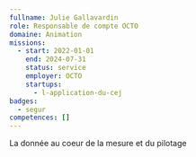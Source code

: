 ```yaml
---
fullname: Julie Gallavardin
role: Responsable de compte OCTO
domaine: Animation
missions:
  - start: 2022-01-01
    end: 2024-07-31
    status: service
    employer: OCTO
    startups:
      - l-application-du-cej
badges:
  - segur
competences: []
---
```

La donnée au coeur de la mesure et du pilotage